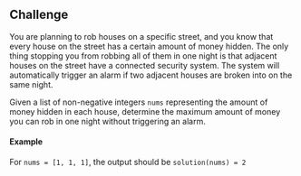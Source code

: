 ## Challenge

You are planning to rob houses on a specific street, and you know that every house on the street has a certain amount of money hidden. The only thing stopping you from robbing all of them in one night is that adjacent houses on the street have a connected security system. The system will automatically trigger an alarm if two adjacent houses are broken into on the same night.

Given a list of non-negative integers `nums` representing the amount of money hidden in each house, determine the maximum amount of money you can rob in one night without triggering an alarm.

#### Example

For `nums = [1, 1, 1]`, the output should be `solution(nums) = 2`